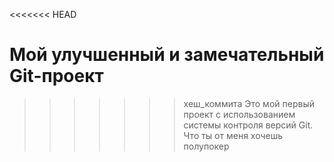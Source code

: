 <<<<<<< HEAD
# Мой улучшенный и замечательный Git-проект
   >>>>>>> хеш_коммита
Это мой первый проект с использованием системы контроля версий Git. Что ты от меня хочешь полупокер
